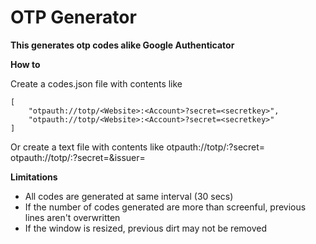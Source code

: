 # OTP Generator
**This generates otp codes alike Google Authenticator**

**How to**

Create a codes.json file with contents like

    [
        "otpauth://totp/<Website>:<Account>?secret=<secretkey>",
        "otpauth://totp/<Website>:<Account>?secret=<secretkey>"
    ]

Or create a text file with contents like
otpauth://totp/<Website>:<Account>?secret=<secretkey>
otpauth://totp/<Website>:<Account>?secret=<secretkey>&issuer=<someone>


**Limitations**
- All codes are generated at same interval (30 secs)
- If the number of codes generated are more than screenful, previous lines aren't overwritten
- If the window is resized, previous dirt may not be removed
